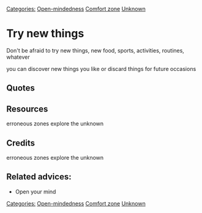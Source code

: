 [Categories:](../Categories/index.md) [Open-mindedness](../Categories/Open-mindedness.md) [Comfort zone](../Categories/Comfort%20zone.md) [Unknown](../Categories/Unknown.md)
# Try new things

Don't be afraid to try new things, new food, sports, activities, routines, whatever

you can discover new things you like or discard things for future occasions



## Quotes

## Resources

erroneous zones explore the unknown

## Credits

erroneous zones explore the unknown

## Related advices:

- Open your mind

[Categories:](../Categories/index.md) [Open-mindedness](../Categories/Open-mindedness.md) [Comfort zone](../Categories/Comfort%20zone.md) [Unknown](../Categories/Unknown.md)